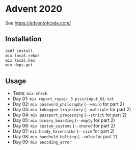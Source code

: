 # Advent 2020

See https://adventofcode.com/

## Installation

```sh
asdf install
mix local.rebar
mix local.hex
mix deps.get
```

## Usage

- Tests: `mix check`
- Day 01: `mix report_repair 3 priv/input_01.txt`
- Day 02: `mix password_philosophy` (`--weird` for part 2)
- Day 03: `mix toboggan_trajectory` (`--multiple` for part 2)
- Day 04: `mix passport_processing` (`--strict` for part 2)
- Day 05: `mix binary_boarding` (`--empty` for part 2)
- Day 06: `mix custom_customs` (`--shared` for part 2)
- Day 07: `mix handy_haversacks` (`--size` for part 2)
- Day 08: `mix handheld_halting` (`--solve` for part 2)
- Day 09: `mix encoding_error`
